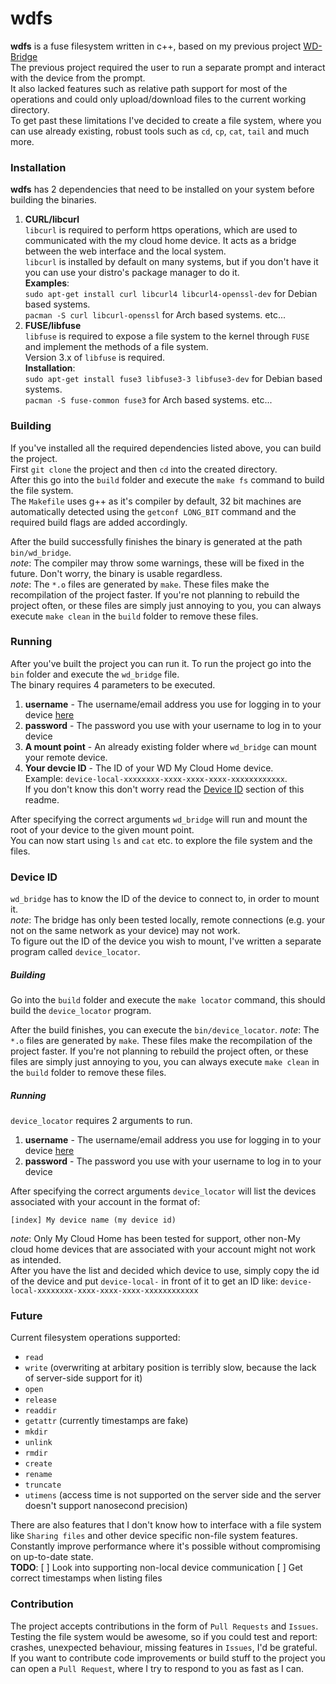 # wdfs
**wdfs** is a fuse filesystem written in c++, based on my previous project [WD-Bridge](https://github.com/sbencoding/WD-Bridge)  
The previous project required the user to run a separate prompt and interact with the device from the prompt.  
It also lacked features such as relative path support for most of the operations and could only upload/download files to the current working directory.  
To get past these limitations I've decided to create a file system, where you can use already existing, robust tools such as `cd`, `cp`, `cat`, `tail` and much more.  

### Installation
**wdfs** has 2 dependencies that need to be installed on your system before building the binaries.  
1. **CURL/libcurl**  
`libcurl` is required to perform https operations, which are used to communicated with the my cloud home device.
It acts as a bridge between the web interface and the local system.  
`libcurl` is installed by default on many systems, but if you don't have it you can use your distro's package manager to do it.  
**Examples**:  
`sudo apt-get install curl libcurl4 libcurl4-openssl-dev` for Debian based systems.  
`pacman -S curl libcurl-openssl` for Arch based systems. etc...  
2. **FUSE/libfuse**  
`libfuse` is required to expose a file system to the kernel through `FUSE` and implement the methods of a file system.  
Version 3.x of `libfuse` is required.  
**Installation**:  
`sudo apt-get install fuse3 libfuse3-3 libfuse3-dev` for Debian based systems.  
`pacman -S fuse-common fuse3` for Arch based systems. etc...  

### Building
If you've installed all the required dependencies listed above, you can build the project.  
First `git clone` the project and then `cd` into the created directory.  
After this go into the `build` folder and execute the `make fs` command to build the file system.  
The `Makefile` uses g++ as it's compiler by default, 32 bit machines are automatically detected using the `getconf LONG_BIT` command and the required build flags are added accordingly.  

After the build successfully finishes the binary is generated at the path `bin/wd_bridge`.  
*note*: The compiler may throw some warnings, these will be fixed in the future. Don't worry, the binary is usable regardless.  
*note*: The `*.o` files are generated by `make`. These files make the recompilation of the project faster. If you're not planning to rebuild the project often, or these files are simply just annoying to you, you can always execute `make clean` in the `build` folder to remove these files.  

### Running
After you've built the project you can run it. To run the project go into the `bin` folder and execute the `wd_bridge` file.  
The binary requires 4 parameters to be executed.  
1. **username** - The username/email address you use for logging in to your device [here](https://home.mycloud.com/#)
2. **password** - The password you use with your username to log in to your device
3. **A mount point** - An already existing folder where `wd_bridge` can mount your remote device.
4. **Your devcie ID** - The ID of your WD My Cloud Home device.  
Example: `device-local-xxxxxxxx-xxxx-xxxx-xxxx-xxxxxxxxxxxx`.  
If you don't know this don't worry read the [Device ID](#Device-ID) section of this readme.  

After specifying the correct arguments `wd_bridge` will run and mount the root of your device to the given mount point.  
You can now start using `ls` and `cat` etc. to explore the file system and the files.  

### Device ID
`wd_bridge` has to know the ID of the device to connect to, in order to mount it.  
*note*: The bridge has only been tested locally, remote connections (e.g. your not on the same network as your device) may not work.  
To figure out the ID of the device you wish to mount, I've written a separate program called `device_locator`.  
##### Building
Go into the `build` folder and execute the `make locator` command, this should build the `device_locator` program.  

After the build finishes, you can execute the `bin/device_locator`.
*note*: The `*.o` files are generated by `make`. These files make the recompilation of the project faster. If you're not planning to rebuild the project often, or these files are simply just annoying to you, you can always execute `make clean` in the `build` folder to remove these files.  
##### Running
`device_locator` requires 2 arguments to run.  
1. **username** - The username/email address you use for logging in to your device [here](https://home.mycloud.com/#)
2. **password** - The password you use with your username to log in to your device

After specifying the correct arguments `device_locator` will list the devices associated with your account in the format of:  
```
[index] My device name (my device id)
```
*note*: Only My Cloud Home has been tested for support, other non-My cloud home devices that are associated with your account might not work as intended.  
After you have the list and decided which device to use, simply copy the id of the device and put `device-local-` in front of it to get an ID like: `device-local-xxxxxxxx-xxxx-xxxx-xxxx-xxxxxxxxxxxx`  

### Future
Current filesystem operations supported:
 * `read`
 * `write` (overwriting at arbitary position is terribly slow, because the lack of server-side support for it)
 * `open`
 * `release`
 * `readdir`
 * `getattr` (currently timestamps are fake)
 * `mkdir`
 * `unlink`
 * `rmdir`
 * `create`
 * `rename`
 * `truncate`
 * `utimens` (access time is not supported on the server side and the server doesn't support nanosecond precision)

There are also features that I don't know how to interface with a file system like `Sharing files` and other device specific non-file system features.  
Constantly improve performance where it's possible without compromising on up-to-date state.  
**TODO**:
[ ] Look into supporting non-local device communication
[ ] Get correct timestamps when listing files

### Contribution
The project accepts contributions in the form of `Pull Requests` and `Issues`.  
Testing the file system would be awesome, so if you could test and report: crashes, unexpected behaviour, missing features in `Issues`, I'd be grateful.  
If you want to contribute code improvements or build stuff to the project you can open a `Pull Request`, where I try to respond to you as fast as I can.  
